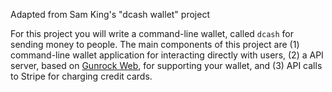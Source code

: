 Adapted from Sam King's "dcash wallet" project

For this project you will write a command-line wallet, called `dcash`
for sending money to people. The main components of this project are
(1) command-line wallet application for interacting directly with
users, (2) a API server, based on [Gunrock
Web](https://github.com/kingst/gunrock_web), for supporting your
wallet, and (3) API calls to Stripe for charging credit cards.

